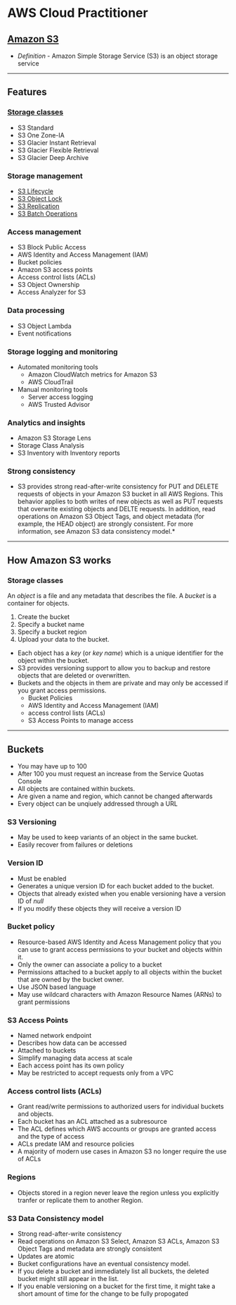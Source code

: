 # AWS Cloud Practitioner

## [Amazon S3](https://docs.aws.amazon.com/AmazonS3/latest/userguide/Welcome.html)

* *Definition* - Amazon Simple Storage Service (S3) is an object storage service

---

## Features

### [Storage classes](https://docs.aws.amazon.com/AmazonS3/latest/userguide/storage-class-intro.html)

* S3 Standard
* S3 One Zone-IA
* S3 Glacier Instant Retrieval
* S3 Glacier Flexible Retrieval
* S3 Glacier Deep Archive

### Storage management

* [S3 Lifecycle](https://docs.aws.amazon.com/AmazonS3/latest/userguide/object-lifecycle-mgmt.html)
* [S3 Object Lock](https://docs.aws.amazon.com/AmazonS3/latest/userguide/object-lock.html)
* [S3 Replication](https://docs.aws.amazon.com/AmazonS3/latest/userguide/replication.html)
* [S3 Batch Operations](https://docs.aws.amazon.com/AmazonS3/latest/userguide/batch-ops.html)

### Access management

* S3 Block Public Access
* AWS Identity and Access Management (IAM)
* Bucket policies
* Amazon S3 access points
* Access control lists (ACLs)
* S3 Object Ownership
* Access Analyzer for S3

### Data processing

* S3 Object Lambda
* Event notifications

### Storage logging and monitoring

* Automated monitoring tools
  * Amazon CloudWatch metrics for Amazon S3
  * AWS CloudTrail
* Manual monitoring tools
  * Server access logging
  * AWS Trusted Advisor

### Analytics and insights

* Amazon S3 Storage Lens
* Storage Class Analysis
* S3 Inventory with Inventory reports

### Strong consistency

* S3 provides strong read-after-write consistency for PUT and DELETE requests of objects in your Amazon S3 bucket in all AWS Regions. This behavior applies to both writes of new objects as well as PUT requests that overwrite existing objects and DELTE requests. In addition, read operations on Amazon S3 Object Tags, and object metadata (for example, the HEAD object) are strongly consistent. For more information, see Amazon S3 data consistency model.*

---

## How Amazon S3 works

### Storage classes

An *object* is a file and any metadata that describes the file.
A *bucket* is a container for objects.

1. Create the bucket
2. Specify a bucket name
3. Specify a bucket region
4. Upload your data to the bucket.

* Each object has a *key* (or *key name*) which is a unique identifier for the object within the bucket.
* S3 provides versioning support to allow you to backup and restore objects that are deleted or overwritten.
* Buckets and the objects in them are private and may only be accessed if you grant access permissions.
  * Bucket Policies
  * AWS Identity and Access Management (IAM)
  * access control lists (ACLs)
  * S3 Access Points to manage access

---

## Buckets

* You may have up to 100
* After 100 you must request an increase from the Service Quotas Console
* All objects are contained within buckets.
* Are given a name and region, which cannot be changed afterwards
* Every object can be unqiuely addressed through a URL

### S3 Versioning

* May be used to keep variants of an object in the same bucket.
* Easily recover from failures or deletions

### Version ID

* Must be enabled
* Generates a unique version ID for each bucket added to the bucket.
* Objects that already existed when you enable versioning have a version ID of *null*
* If you modify these objects they will receive a version ID

### Bucket policy

* Resource-based AWS Identity and Acess Management policy that you can use to grant access permissions to your bucket and objects within it.
* Only the owner can associate a policy to a bucket
* Permissions attached to a bucket apply to all objects within the bucket that are owned by the bucket owner.
* Use JSON based language
* May use wildcard characters with Amazon Resource Names (ARNs) to grant permissions

### S3 Access Points

* Named network endpoint
* Describes how data can be accessed
* Attached to buckets
* Simplify managing data access at scale
* Each access point has its own policy
* May be restricted to accept requests only from a VPC

### Access control lists (ACLs)

* Grant read/write permissions to authorized users for individual buckets and objects.
* Each bucket has an ACL attached as a subresource
* The ACL defines which AWS accounts or groups are granted access and the type of access
* ACLs predate IAM and resource policies
* A majority of modern use cases in Amazon S3 no longer require the use of ACLs

### Regions

* Objects stored in a region never leave the region unless you explicitly tranfer or replicate them to another Region.

### S3 Data Consistency model

* Strong read-after-write consistency
* Read operations on Amazon S3 Select, Amazon S3 ACLs, Amazon S3 Object Tags and metadata are strongly consistent
* Updates are atomic
* Bucket configurations have an eventual consistency model.
* If you delete a bucket and immediately list all buckets, the deleted bucket might still appear in the list.
* If you enable versioning on a bucket for the first time, it might take a short amount of time for the change to be fully propogated
